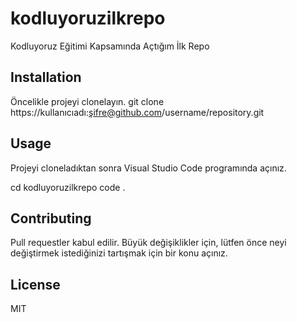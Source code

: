 # kodluyoruzilkrepo
Kodluyoruz Eğitimi Kapsamında Açtığım İlk Repo

## Installation

Öncelikle projeyi clonelayın.
git clone https://kullanıcıadı:şifre@github.com/username/repository.git

## Usage

Projeyi cloneladıktan sonra Visual Studio Code programında açınız.

cd kodluyoruzilkrepo
code .

## Contributing

Pull requestler kabul edilir. Büyük değişiklikler için, lütfen önce neyi değiştirmek istediğinizi tartışmak için bir konu açınız.

## License

MIT
